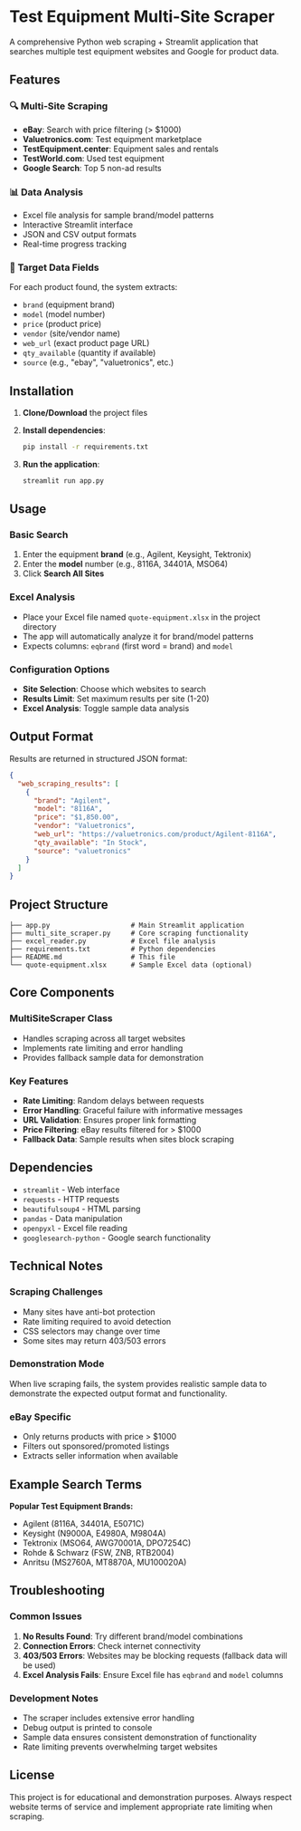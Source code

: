# Test Equipment Multi-Site Scraper

A comprehensive Python web scraping + Streamlit application that searches multiple test equipment websites and Google for product data.

## Features

### 🔍 Multi-Site Scraping
- **eBay**: Search with price filtering (> $1000)
- **Valuetronics.com**: Test equipment marketplace
- **TestEquipment.center**: Equipment sales and rentals  
- **TestWorld.com**: Used test equipment
- **Google Search**: Top 5 non-ad results

### 📊 Data Analysis
- Excel file analysis for sample brand/model patterns
- Interactive Streamlit interface
- JSON and CSV output formats
- Real-time progress tracking

### 🎯 Target Data Fields
For each product found, the system extracts:
- `brand` (equipment brand)
- `model` (model number)
- `price` (product price)
- `vendor` (site/vendor name)
- `web_url` (exact product page URL)
- `qty_available` (quantity if available)
- `source` (e.g., "ebay", "valuetronics", etc.)

## Installation

1. **Clone/Download** the project files
2. **Install dependencies**:
   ```bash
   pip install -r requirements.txt
   ```

3. **Run the application**:
   ```bash
   streamlit run app.py
   ```

## Usage

### Basic Search
1. Enter the equipment **brand** (e.g., Agilent, Keysight, Tektronix)
2. Enter the **model** number (e.g., 8116A, 34401A, MSO64)
3. Click **Search All Sites**

### Excel Analysis
- Place your Excel file named `quote-equipment.xlsx` in the project directory
- The app will automatically analyze it for brand/model patterns
- Expects columns: `eqbrand` (first word = brand) and `model`

### Configuration Options
- **Site Selection**: Choose which websites to search
- **Results Limit**: Set maximum results per site (1-20)
- **Excel Analysis**: Toggle sample data analysis

## Output Format

Results are returned in structured JSON format:

```json
{
  "web_scraping_results": [
    {
      "brand": "Agilent",
      "model": "8116A", 
      "price": "$1,850.00",
      "vendor": "Valuetronics",
      "web_url": "https://valuetronics.com/product/Agilent-8116A",
      "qty_available": "In Stock",
      "source": "valuetronics"
    }
  ]
}
```

## Project Structure

```
├── app.py                    # Main Streamlit application
├── multi_site_scraper.py     # Core scraping functionality
├── excel_reader.py           # Excel file analysis
├── requirements.txt          # Python dependencies
├── README.md                 # This file
└── quote-equipment.xlsx      # Sample Excel data (optional)
```

## Core Components

### MultiSiteScraper Class
- Handles scraping across all target websites
- Implements rate limiting and error handling
- Provides fallback sample data for demonstration

### Key Features
- **Rate Limiting**: Random delays between requests
- **Error Handling**: Graceful failure with informative messages
- **URL Validation**: Ensures proper link formatting
- **Price Filtering**: eBay results filtered for > $1000
- **Fallback Data**: Sample results when sites block scraping

## Dependencies

- `streamlit` - Web interface
- `requests` - HTTP requests
- `beautifulsoup4` - HTML parsing
- `pandas` - Data manipulation
- `openpyxl` - Excel file reading
- `googlesearch-python` - Google search functionality

## Technical Notes

### Scraping Challenges
- Many sites have anti-bot protection
- Rate limiting required to avoid detection
- CSS selectors may change over time
- Some sites may return 403/503 errors

### Demonstration Mode
When live scraping fails, the system provides realistic sample data to demonstrate the expected output format and functionality.

### eBay Specific
- Only returns products with price > $1000
- Filters out sponsored/promoted listings
- Extracts seller information when available

## Example Search Terms

**Popular Test Equipment Brands:**
- Agilent (8116A, 34401A, E5071C)
- Keysight (N9000A, E4980A, M9804A)
- Tektronix (MSO64, AWG70001A, DPO7254C)
- Rohde & Schwarz (FSW, ZNB, RTB2004)
- Anritsu (MS2760A, MT8870A, MU100020A)

## Troubleshooting

### Common Issues
1. **No Results Found**: Try different brand/model combinations
2. **Connection Errors**: Check internet connectivity
3. **403/503 Errors**: Websites may be blocking requests (fallback data will be used)
4. **Excel Analysis Fails**: Ensure Excel file has `eqbrand` and `model` columns

### Development Notes
- The scraper includes extensive error handling
- Debug output is printed to console
- Sample data ensures consistent demonstration of functionality
- Rate limiting prevents overwhelming target websites

## License

This project is for educational and demonstration purposes. Always respect website terms of service and implement appropriate rate limiting when scraping.
